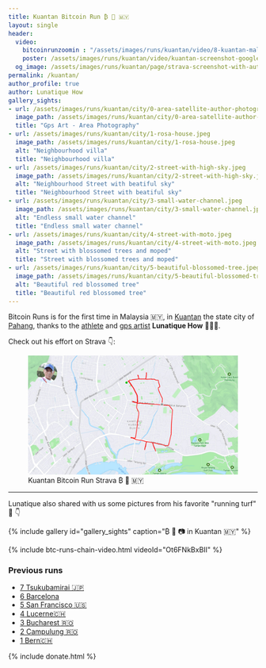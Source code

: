 ```yaml
---
title: Kuantan Bitcoin Run ₿ 🏃 🇲🇾 
layout: single
header:
  video:
    bitcoinrunzoomin : "/assets/images/runs/kuantan/video/8-kuantan-malaysia-zoomin-closer-1920x1080.m4v"
    poster: /assets/images/runs/kuantan/video/kuantan-screenshot-google-earth-1920x1080.jpeg
  og_image: /assets/images/runs/kuantan/page/strava-screenshot-with-author.jpeg
permalink: /kuantan/
author_profile: true
author: Lunatique How
gallery_sights:
- url: /assets/images/runs/kuantan/city/0-area-satellite-author-photography.jpeg
  image_path: /assets/images/runs/kuantan/city/0-area-satellite-author-photography.jpeg
  title: "Gps Art - Area Photography"
- url: /assets/images/runs/kuantan/city/1-rosa-house.jpeg
  image_path: /assets/images/runs/kuantan/city/1-rosa-house.jpeg
  alt: "Neighbourhood villa"
  title: "Neighbourhood villa"
- url: /assets/images/runs/kuantan/city/2-street-with-high-sky.jpeg
  image_path: /assets/images/runs/kuantan/city/2-street-with-high-sky.jpeg
  alt: "Neighbourhood Street with beatiful sky"
  title: "Neighbourhood Street with beatiful sky"
- url: /assets/images/runs/kuantan/city/3-small-water-channel.jpeg
  image_path: /assets/images/runs/kuantan/city/3-small-water-channel.jpeg
  alt: "Endless small water channel"
  title: "Endless small water channel"
- url: /assets/images/runs/kuantan/city/4-street-with-moto.jpeg
  image_path: /assets/images/runs/kuantan/city/4-street-with-moto.jpeg
  alt: "Street with blossomed trees and moped"
  title: "Street with blossomed trees and moped"
- url: /assets/images/runs/kuantan/city/5-beautiful-blossomed-tree.jpeg
  image_path: /assets/images/runs/kuantan/city/5-beautiful-blossomed-tree.jpeg
  alt: "Beautiful red blossomed tree"
  title: "Beautiful red blossomed tree"
---
```


Bitcoin Runs is for the first time in Malaysia 🇲🇾, in [Kuantan](https://en.wikipedia.org/wiki/Kuantan)
the state city of [Pahang](https://en.wikipedia.org/wiki/Kuantan),
thanks to the [athlete](https://www.strava.com/athletes/51335760) and [gps artist](https://www.instagram.com/lunatiquehow/)
**Lunatique How** 💪👏🙏.

Check out his effort on Strava 👇:

<figure class="image">
  <a href="https://www.strava.com/activities/7025084295" target="_blank">
    <img src="/assets/images/runs/kuantan/page/strava-screenshot-with-author.jpeg" alt="Kuantan Bitcoin Run Strava ₿ 🏃 🇲🇾">
  </a>
  <figcaption>Kuantan Bitcoin Run Strava ₿ 🏃 🇲🇾</figcaption>
</figure>

<hr>

Lunatique also shared with us some pictures from his favorite "running turf" 🙏 👇

{% include gallery id="gallery_sights" caption="₿ 🏃 📷 in Kuantan 🇲🇾" %}

{% include btc-runs-chain-video.html videoId="Ot6FNkBxBII" %}

### Previous runs

- [7 Tsukubamirai 🇯🇵](/tsukubamirai)
- [6 Barcelona](/barcelona)
- [5 San Francisco 🇺🇸](/san-francisco)
- [4 Lucerne🇨🇭](/4-lucerne)
- [3 Bucharest 🇷🇴](/3-bucharest)
- [2 Campulung 🇷🇴](/2-campulung)
- [1 Bern🇨🇭](/1-bern)

{% include donate.html %}  
  
  

